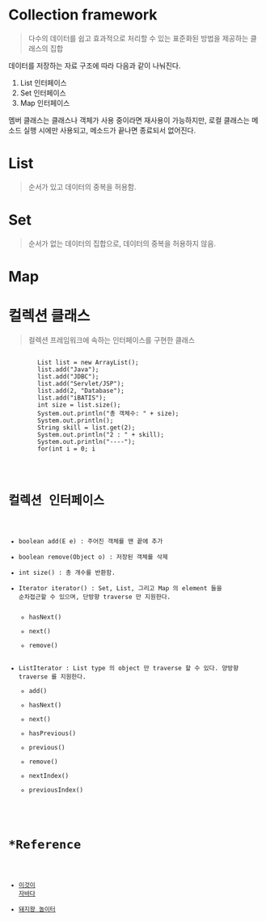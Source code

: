 # Collection framework
> 다수의 데이터를 쉽고 효과적으로 처리할 수 있는 표준화된 방법을 제공하는 클래스의 집합

데이터를 저장하는 자료 구조에 따라 다음과 같이 나눠진다.

1. List 인터페이스
2. Set 인터페이스
3. Map 인터페이스

멤버 클래스는 클래스나 객체가 사용 중이라면 재사용이 가능하지만, 로컬 클래스는 메소드 실행 시에만 사용되고, 메소드가 끝나면 종료되서 없어진다.

# List<E>
> 순서가 있고 데이터의 중복을 허용함.

# Set<E>
> 순서가 없는 데이터의 집합으로, 데이터의 중복을 허용하지 않음.

# Map<E>
> 

# 컬렉션 클래스
> 컬렉션 프레임워크에 속하는 인터페이스를 구현한 클래스

<pre>
<code>
		List<String> list = new ArrayList<String>();
		list.add("Java");
		list.add("JDBC");
		list.add("Servlet/JSP");
		list.add(2, "Database");
		list.add("iBATIS");
		int size = list.size();
		System.out.println("총 객체수: " + size);
		System.out.println();
		String skill = list.get(2);
		System.out.println("2 : " + skill);
		System.out.println("----");
		for(int i = 0; i<list.size(); i++) {
			String str = list.get(i);
			System.out.println(i + ":" + str);
		}
		list.remove(2);
		list.remove(2);
		list.remove("iBATIS");
		for(int i = 0; i<list.size(); i++) {
			String str = list.get(i);
			System.out.println(i + ":" + str);
		}
</code>
</pre>

# 컬렉션 인터페이스
+ boolean add(E e) : 주어진 객체를 맨 끝에 추가
+ boolean remove(Object o) : 저장된 객체를 삭제
+ int size() : 총 개수를 반환함.
+ Iterator<E> iterator() : Set, List, 그리고 Map 의 element 들을 순차접근할 수 있으며, 단방향 traverse 만 지원한다.
	+ hasNext()
	+ next()
	+ remove()
+ ListIterator : List type 의 object 만 traverse 할 수 있다. 양방향 traverse 를 지원한다.
	+ add()
	+ hasNext()
	+ next()
	+ hasPrevious()
	+ previous()
	+ remove()
	+ nextIndex()
	+ previousIndex() 

# *Reference
+ [이것이 자바다](http://www.yes24.com/Product/Goods/15651484)
+ [돼지왕 놀이터](https://aroundck.tistory.com/822)
